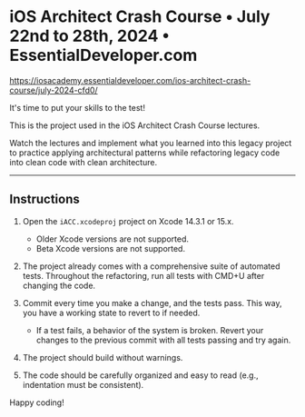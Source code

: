 # iOS Architect Crash Course • July 22nd to 28th, 2024 • EssentialDeveloper.com

https://iosacademy.essentialdeveloper.com/ios-architect-crash-course/july-2024-cfd0/

It's time to put your skills to the test!

This is the project used in the iOS Architect Crash Course lectures.

Watch the lectures and implement what you learned into this legacy project to practice applying architectural patterns while refactoring legacy code into clean code with clean architecture.

---

## Instructions

1) Open the `iACC.xcodeproj` project on Xcode 14.3.1 or 15.x.

	- Older Xcode versions are not supported.
	- Beta Xcode versions are not supported.

2) The project already comes with a comprehensive suite of automated tests. Throughout the refactoring, run all tests with CMD+U after changing the code.

3) Commit every time you make a change, and the tests pass. This way, you have a working state to revert to if needed.

	- If a test fails, a behavior of the system is broken. Revert your changes to the previous commit with all tests passing and try again.

4) The project should build without warnings.

5) The code should be carefully organized and easy to read (e.g., indentation must be consistent).

Happy coding!

